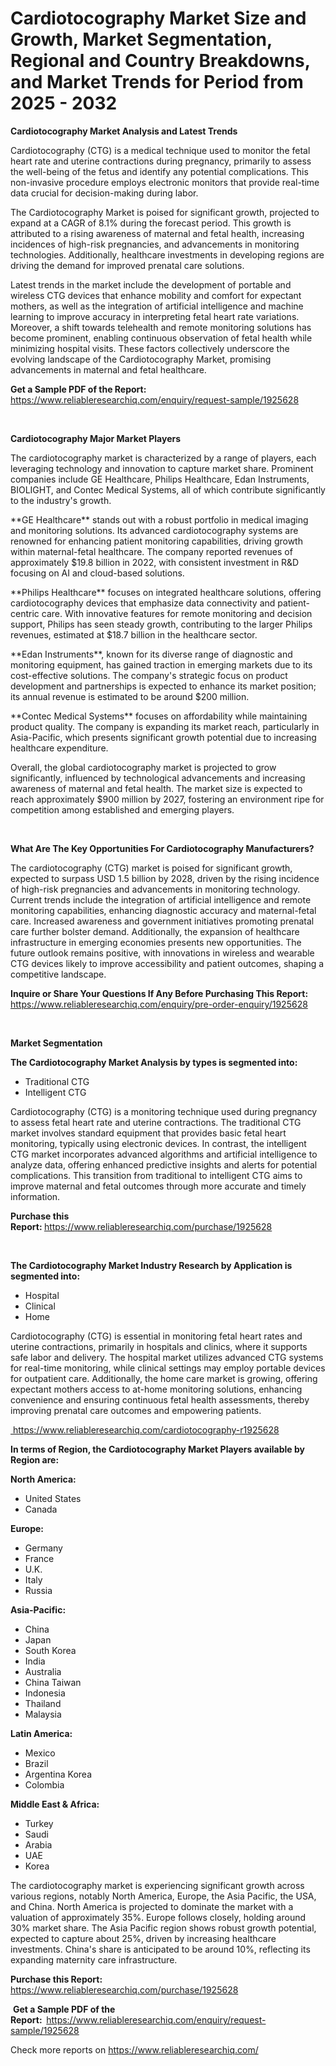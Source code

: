 <p><h1>Cardiotocography Market Size and Growth, Market Segmentation, Regional and Country Breakdowns, and Market Trends for Period from 2025 -  2032</h1></p><p><strong>Cardiotocography Market Analysis and Latest Trends</strong></p>
<p><p>Cardiotocography (CTG) is a medical technique used to monitor the fetal heart rate and uterine contractions during pregnancy, primarily to assess the well-being of the fetus and identify any potential complications. This non-invasive procedure employs electronic monitors that provide real-time data crucial for decision-making during labor.</p><p>The Cardiotocography Market is poised for significant growth, projected to expand at a CAGR of 8.1% during the forecast period. This growth is attributed to a rising awareness of maternal and fetal health, increasing incidences of high-risk pregnancies, and advancements in monitoring technologies. Additionally, healthcare investments in developing regions are driving the demand for improved prenatal care solutions.</p><p>Latest trends in the market include the development of portable and wireless CTG devices that enhance mobility and comfort for expectant mothers, as well as the integration of artificial intelligence and machine learning to improve accuracy in interpreting fetal heart rate variations. Moreover, a shift towards telehealth and remote monitoring solutions has become prominent, enabling continuous observation of fetal health while minimizing hospital visits. These factors collectively underscore the evolving landscape of the Cardiotocography Market, promising advancements in maternal and fetal healthcare.</p></p>
<p><strong>Get a Sample PDF of the Report:&nbsp;</strong> <a href="https://www.reliableresearchiq.com/enquiry/request-sample/1925628?utm_campaign=1102&utm_medium=2&utm_source=Github&utm_content=ia&utm_term=15012025&utm_id=cardiotocography">https://www.reliableresearchiq.com/enquiry/request-sample/1925628</a></p>
<p>&nbsp;</p>
<p><strong>Cardiotocography Major Market Players</strong></p>
<p><p>The cardiotocography market is characterized by a range of players, each leveraging technology and innovation to capture market share. Prominent companies include GE Healthcare, Philips Healthcare, Edan Instruments, BIOLIGHT, and Contec Medical Systems, all of which contribute significantly to the industry's growth.</p><p>**GE Healthcare** stands out with a robust portfolio in medical imaging and monitoring solutions. Its advanced cardiotocography systems are renowned for enhancing patient monitoring capabilities, driving growth within maternal-fetal healthcare. The company reported revenues of approximately $19.8 billion in 2022, with consistent investment in R&D focusing on AI and cloud-based solutions.</p><p>**Philips Healthcare** focuses on integrated healthcare solutions, offering cardiotocography devices that emphasize data connectivity and patient-centric care. With innovative features for remote monitoring and decision support, Philips has seen steady growth, contributing to the larger Philips revenues, estimated at $18.7 billion in the healthcare sector.</p><p>**Edan Instruments**, known for its diverse range of diagnostic and monitoring equipment, has gained traction in emerging markets due to its cost-effective solutions. The company's strategic focus on product development and partnerships is expected to enhance its market position; its annual revenue is estimated to be around $200 million.</p><p>**Contec Medical Systems** focuses on affordability while maintaining product quality. The company is expanding its market reach, particularly in Asia-Pacific, which presents significant growth potential due to increasing healthcare expenditure.</p><p>Overall, the global cardiotocography market is projected to grow significantly, influenced by technological advancements and increasing awareness of maternal and fetal health. The market size is expected to reach approximately $900 million by 2027, fostering an environment ripe for competition among established and emerging players.</p></p>
<p>&nbsp;</p>
<p><strong>What Are The Key Opportunities For Cardiotocography Manufacturers?</strong></p>
<p><p>The cardiotocography (CTG) market is poised for significant growth, expected to surpass USD 1.5 billion by 2028, driven by the rising incidence of high-risk pregnancies and advancements in monitoring technology. Current trends include the integration of artificial intelligence and remote monitoring capabilities, enhancing diagnostic accuracy and maternal-fetal care. Increased awareness and government initiatives promoting prenatal care further bolster demand. Additionally, the expansion of healthcare infrastructure in emerging economies presents new opportunities. The future outlook remains positive, with innovations in wireless and wearable CTG devices likely to improve accessibility and patient outcomes, shaping a competitive landscape.</p></p>
<p><strong>Inquire or Share Your Questions If Any Before Purchasing This Report:</strong> <a href="https://www.reliableresearchiq.com/enquiry/pre-order-enquiry/1925628?utm_campaign=1102&utm_medium=2&utm_source=Github&utm_content=ia&utm_term=15012025&utm_id=cardiotocography">https://www.reliableresearchiq.com/enquiry/pre-order-enquiry/1925628</a></p>
<p>&nbsp;</p>
<p><strong>Market Segmentation</strong></p>
<p><strong>The Cardiotocography Market Analysis by types is segmented into:</strong></p>
<p><ul><li>Traditional CTG</li><li>Intelligent CTG</li></ul></p>
<p><p>Cardiotocography (CTG) is a monitoring technique used during pregnancy to assess fetal heart rate and uterine contractions. The traditional CTG market involves standard equipment that provides basic fetal heart monitoring, typically using electronic devices. In contrast, the intelligent CTG market incorporates advanced algorithms and artificial intelligence to analyze data, offering enhanced predictive insights and alerts for potential complications. This transition from traditional to intelligent CTG aims to improve maternal and fetal outcomes through more accurate and timely information.</p></p>
<p><strong>Purchase this Report:&nbsp;</strong><a href="https://www.reliableresearchiq.com/purchase/1925628?utm_campaign=1102&utm_medium=2&utm_source=Github&utm_content=ia&utm_term=15012025&utm_id=cardiotocography">https://www.reliableresearchiq.com/purchase/1925628</a></p>
<p>&nbsp;</p>
<p><strong>The Cardiotocography Market Industry Research by Application is segmented into:</strong></p>
<p><ul><li>Hospital</li><li>Clinical</li><li>Home</li></ul></p>
<p><p>Cardiotocography (CTG) is essential in monitoring fetal heart rates and uterine contractions, primarily in hospitals and clinics, where it supports safe labor and delivery. The hospital market utilizes advanced CTG systems for real-time monitoring, while clinical settings may employ portable devices for outpatient care. Additionally, the home care market is growing, offering expectant mothers access to at-home monitoring solutions, enhancing convenience and ensuring continuous fetal health assessments, thereby improving prenatal care outcomes and empowering patients.</p></p>
<p><a href="https://www.reliableresearchiq.com/cardiotocography-r1925628?utm_campaign=1102&utm_medium=2&utm_source=Github&utm_content=ia&utm_term=15012025&utm_id=cardiotocography">&nbsp;https://www.reliableresearchiq.com/cardiotocography-r1925628</a></p>
<p><strong>In terms of Region, the Cardiotocography Market Players available by Region are:</strong></p>
<p>
    <p> <strong> North America: </strong>
        <ul>
            <li>United States</li>
            <li>Canada</li>
        </ul>
        </p> 
    <p> <strong> Europe: </strong>
        <ul>
            <li>Germany</li>
            <li>France</li>
            <li>U.K.</li>
            <li>Italy</li>
            <li>Russia</li>
        </ul>
        </p> 
    <p> <strong> Asia-Pacific: </strong>
        <ul>
            <li>China</li>
            <li>Japan</li>
            <li>South Korea</li>
            <li>India</li>
            <li>Australia</li>
            <li>China Taiwan</li>
            <li>Indonesia</li>
            <li>Thailand</li>
            <li>Malaysia</li>
        </ul>
        </p> 
    <p> <strong> Latin America: </strong>
        <ul>
            <li>Mexico</li>
            <li>Brazil</li>
            <li>Argentina Korea</li>
            <li>Colombia</li>
        </ul>
        </p> 
    <p> <strong> Middle East & Africa: </strong>
        <ul>
            <li>Turkey</li>
            <li>Saudi</li>
            <li>Arabia</li>
            <li>UAE</li>
            <li>Korea</li>
        </ul>
    </p>
    </p>
<p><p>The cardiotocography market is experiencing significant growth across various regions, notably North America, Europe, the Asia Pacific, the USA, and China. North America is projected to dominate the market with a valuation of approximately 35%. Europe follows closely, holding around 30% market share. The Asia Pacific region shows robust growth potential, expected to capture about 25%, driven by increasing healthcare investments. China's share is anticipated to be around 10%, reflecting its expanding maternity care infrastructure.</p></p>
<p><strong>Purchase this Report: </strong><a href="https://www.reliableresearchiq.com/purchase/1925628?utm_campaign=1102&utm_medium=2&utm_source=Github&utm_content=ia&utm_term=15012025&utm_id=cardiotocography">https://www.reliableresearchiq.com/purchase/1925628</a></p>
<p>&nbsp;<strong>Get a Sample PDF of the Report:&nbsp;&nbsp;</strong><a href="https://www.reliableresearchiq.com/enquiry/request-sample/1925628?utm_campaign=1102&utm_medium=2&utm_source=Github&utm_content=ia&utm_term=15012025&utm_id=cardiotocography">https://www.reliableresearchiq.com/enquiry/request-sample/1925628</a></p>
<p><strong></strong></p>
<p>Check more reports on <a href="https://www.reliableresearchiq.com/?utm_campaign=1102&utm_medium=2&utm_source=Github&utm_content=ia&utm_term=15012025&utm_id=cardiotocography">https://www.reliableresearchiq.com/</a></p>